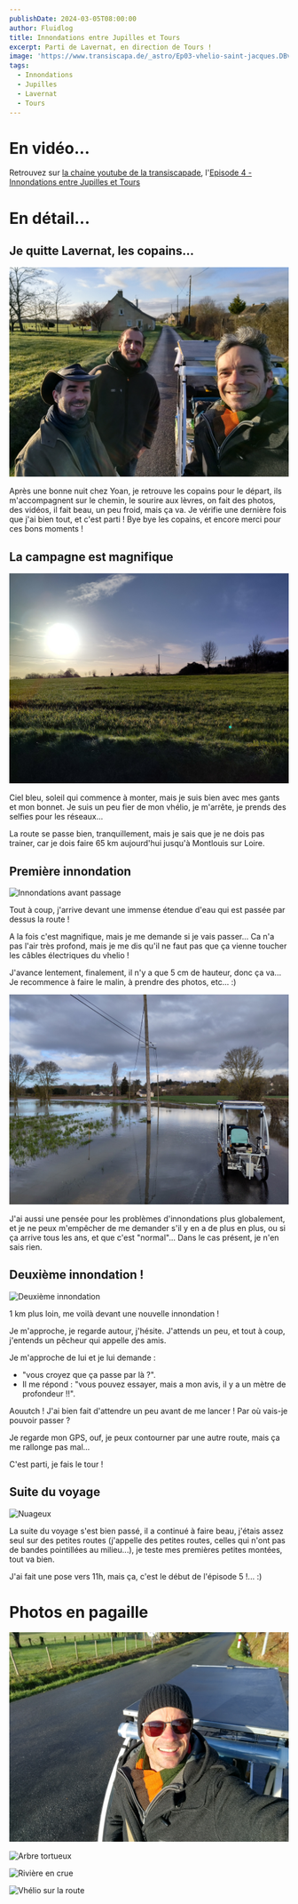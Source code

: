 ```yaml
---
publishDate: 2024-03-05T08:00:00
author: Fluidlog
title: Innondations entre Jupilles et Tours
excerpt: Parti de Lavernat, en direction de Tours !
image: 'https://www.transiscapa.de/_astro/Ep03-vhelio-saint-jacques.DBvXLF2X_Z1G9INv.webp'
tags:
  - Innondations
  - Jupilles
  - Lavernat
  - Tours
---
```


# En vidéo...
Retrouvez sur [la chaine youtube de la transiscapade](https://www.youtube.com/@Transiscapade), l'[Episode 4 - Innondations entre Jupilles et Tours](https://www.youtube.com/watch?v=9Bjl1kWSwN0)

# En détail...

## Je quitte Lavernat, les copains...
![Bye bye les copains](../../assets/images/Ep04_copains_lavernat.jpg)

Après une bonne nuit chez Yoan, je retrouve les copains pour le départ, ils m'accompagnent sur le chemin, le sourire aux lèvres, on fait des photos, des vidéos, il fait beau, un peu froid, mais ça va. Je vérifie une dernière fois que j'ai bien tout, et c'est parti ! Bye bye les copains, et encore merci pour ces bons moments !

## La campagne est magnifique

![Magnifique campagne...](../../assets/images/Ep04_belle_campagne.jpg)

Ciel bleu, soleil qui commence à monter, mais je suis bien avec mes gants et mon bonnet. Je suis un peu fier de mon vhélio, je m'arrête, je prends des selfies pour les réseaux...

La route se passe bien, tranquillement, mais je sais que je ne dois pas trainer, car je dois faire 65 km aujourd'hui jusqu'à Montlouis sur Loire.

## Première innondation
![Innondations avant passage](../../assets/images/Ep04_Innondations1.jpg)

Tout à coup, j'arrive devant une immense étendue d'eau qui est passée par dessus la route !

A la fois c'est magnifique, mais je me demande si je vais passer... Ca n'a pas l'air très profond, mais je me dis qu'il ne faut pas que ça vienne toucher les câbles électriques du vhelio !

J'avance lentement, finalement, il n'y a que 5 cm de hauteur, donc ça va... Je recommence à faire le malin, à prendre des photos, etc... :)

![Innondations après passage](../../assets/images/Ep04_Innondations1_vhelio.jpg)

J'ai aussi une pensée pour les problèmes d'innondations plus globalement, et je ne peux m'empêcher de me demander s'il y en a de plus en plus, ou si ça arrive tous les ans, et que c'est "normal"... Dans le cas présent, je n'en sais rien.

## Deuxième innondation !

![Deuxième innondation](../../assets/images/Ep04_Innondations2.jpg)

1 km plus loin, me voilà devant une nouvelle innondation !

Je m'approche, je regarde autour, j'hésite.
J'attends un peu, et tout à coup, j'entends un pêcheur qui appelle des amis.

Je m'approche de lui et je lui demande : 
- "vous croyez que ça passe par là ?".
- Il me répond : "vous pouvez essayer, mais a mon avis, il y a un mètre de profondeur !!".

Aouutch ! J'ai bien fait d'attendre un peu avant de me lancer ! Par où vais-je pouvoir passer ?

Je regarde mon GPS, ouf, je peux contourner par une autre route, mais ça me rallonge pas mal...

C'est parti, je fais le tour !

## Suite du voyage
![Nuageux](../../assets/images/Ep04_nuageux.jpg)

La suite du voyage s'est bien passé, il a continué à faire beau, j'étais assez seul sur des petites routes (j'appelle des petites routes, celles qui n'ont pas de bandes pointillées au milieu...), je teste mes premières petites montées, tout va bien.

J'ai fait une pose vers 11h, mais ça, c'est le début de l'épisode 5 !... :)

# Photos en pagaille

![Yannick qui s'la pète](../../assets/images/Ep04_selfie1.jpg)

![Arbre tortueux](../../assets/images/Ep04_arbre.jpg)

![Rivière en crue](../../assets/images/Ep04_crue.jpg)

![Vhélio sur la route](../../assets/images/Ep04_route_vhelio.jpg)
